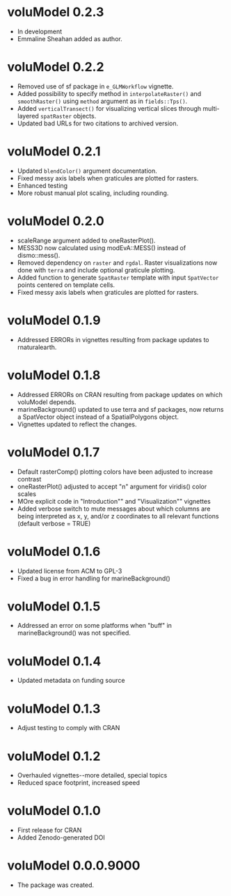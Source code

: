 # voluModel 0.2.3

- In development
- Emmaline Sheahan added as author.

# voluModel 0.2.2

- Removed use of sf package in `e_GLMWorkflow` vignette.
- Added possibility to specify method in `interpolateRaster()` and `smoothRaster()` using `method` argument as in `fields::Tps()`.
- Added `verticalTransect()` for visualizing vertical slices through multi-layered `spatRaster` 
objects.
- Updated bad URLs for two citations to archived version.

# voluModel 0.2.1

- Updated `blendColor()` argument documentation.
- Fixed messy axis labels when graticules are plotted for rasters.
- Enhanced testing
- More robust manual plot scaling, including rounding.

# voluModel 0.2.0

- scaleRange argument added to oneRasterPlot().
- MESS3D now calculated using modEvA::MESS() instead of dismo::mess().
- Removed dependency on `raster` and `rgdal`. Raster visualizations now done with `terra` and include optional graticule plotting.
- Added function to generate `SpatRaster` template with input `SpatVector` points centered on template cells.
- Fixed messy axis labels when graticules are plotted for rasters.

# voluModel 0.1.9

- Addressed ERRORs in vignettes resulting from package updates to rnaturalearth.

# voluModel 0.1.8

- Addressed ERRORs on CRAN resulting from package updates on which voluModel depends.
- marineBackground() updated to use terra and sf packages, now returns a SpatVector object instead of a SpatialPolygons object.
- Vignettes updated to reflect the changes.

# voluModel 0.1.7

- Default rasterComp() plotting colors have been adjusted to increase contrast
- oneRasterPlot() adjusted to accept "n" argument for viridis() color scales
- MOre explicit code in "Introduction"" and "Visualization"" vignettes 
- Added verbose switch to mute messages about which columns are being interpreted as x, y, and/or z
coordinates to all relevant functions (default verbose = TRUE)

# voluModel 0.1.6

- Updated license from ACM to GPL-3
- Fixed a bug in error handling for marineBackground()

# voluModel 0.1.5

- Addressed an error on some platforms when "buff" in marineBackground() was not specified.

# voluModel 0.1.4

- Updated metadata on funding source

# voluModel 0.1.3

- Adjust testing to comply with CRAN

# voluModel 0.1.2

- Overhauled vignettes--more detailed, special topics
- Reduced space footprint, increased speed

# voluModel 0.1.0

- First release for CRAN
- Added Zenodo-generated DOI

# voluModel 0.0.0.9000

- The package was created.
